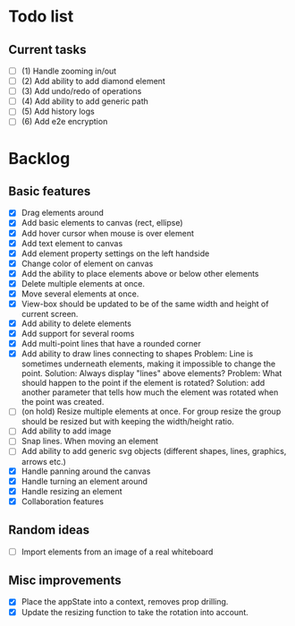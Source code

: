 # Todo list

## Current tasks

- [ ] (1) Handle zooming in/out
- [ ] (2) Add ability to add diamond element
- [ ] (3) Add undo/redo of operations
- [ ] (4) Add ability to add generic path
- [ ] (5) Add history logs
- [ ] (6) Add e2e encryption

# Backlog

## Basic features

- [x] Drag elements around
- [x] Add basic elements to canvas (rect, ellipse)
- [x] Add hover cursor when mouse is over element
- [x] Add text element to canvas
- [x] Add element property settings on the left handside
- [x] Change color of element on canvas
- [x] Add the ability to place elements above or below other elements
- [x] Delete multiple elements at once.
- [x] Move several elements at once.
- [x] View-box should be updated to be of the same width and height of current screen.
- [x] Add ability to delete elements
- [x] Add support for several rooms
- [x] Add multi-point lines that have a rounded corner
- [x] Add ability to draw lines connecting to shapes
      Problem: Line is sometimes underneath elements, making it impossible to change the point.
      Solution: Always display "lines" above elements?
      Problem: What should happen to the point if the element is rotated?
      Solution: add another parameter that tells how much the element was rotated when the point was created.
- [ ] (on hold) Resize multiple elements at once.
      For group resize the group should be resized but with keeping the width/height ratio.
- [ ] Add ability to add image
- [ ] Snap lines. When moving an element
- [ ] Add ability to add generic svg objects (different shapes, lines, graphics, arrows etc.)
- [x] Handle panning around the canvas
- [x] Handle turning an element around
- [x] Handle resizing an element
- [x] Collaboration features

## Random ideas

- [ ] Import elements from an image of a real whiteboard

## Misc improvements

- [x] Place the appState into a context, removes prop drilling.
- [x] Update the resizing function to take the rotation into account.
